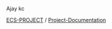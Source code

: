 Ajay kc

[ECS-PROJECT](./Daily-Status/Ajay/ECS-FARGATE-Project) /
[Project-Documentation](./Daily-Status/Ajay/ECS-FARGATE-Project/Documentation.docx)
